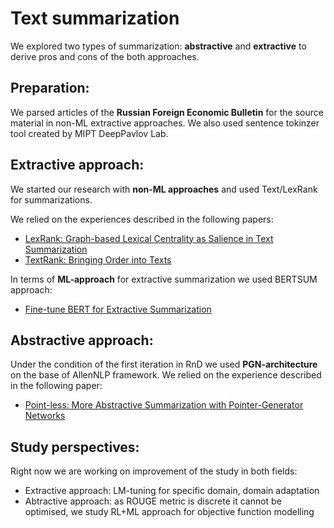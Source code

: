 # Text summarization

We explored two types of summarization: **abstractive** and **extractive** to derive pros and cons of the both approaches.

## Preparation:
We parsed articles of the **Russian Foreign Economic Bulletin** for the source material in non-ML extractive approaches.
We also used sentence tokinzer tool created by MIPT DeepPavlov Lab.

## Extractive approach:
We started our research with **non-ML approaches** and used Text/LexRank for summarizations.

We relied on the experiences described in the following papers:
- [LexRank: Graph-based Lexical Centrality as Salience in Text Summarization](https://arxiv.org/pdf/1109.2128.pdf)
- [TextRank: Bringing Order into Texts](https://aclanthology.org/W04-3252.pdf)

In terms of **ML-approach** for extractive summarization we used BERTSUM approach:
- [Fine-tune BERT for Extractive Summarization](https://arxiv.org/pdf/1903.10318.pdf)

## Abstractive approach:
Under the condition of the first iteration in RnD we used **PGN-architecture** on the base of AllenNLP framework.
We relied on the experience described in the following paper:
- [Point-less: More Abstractive Summarization with Pointer-Generator Networks](https://arxiv.org/pdf/1905.01975.pdf)

## Study perspectives:
Right now we are working on improvement of the study in both fields:
- Extractive approach: LM-tuning for specific domain, domain adaptation
- Abtractive approach: as ROUGE metric is discrete it cannot be optimised, we study RL+ML approach for objective function modelling
